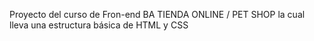 Proyecto del curso de Fron-end BA 
TIENDA ONLINE / PET SHOP la cual lleva una estructura básica de HTML y CSS 
